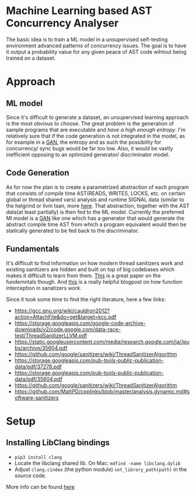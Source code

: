 # Machine Learning based AST Concurrency Analyser

The basic idea is to train a ML model in a unsupervised self-testing environment advanced patterns of concurrency issues. The goal is to have it output a probability value for any given peace of AST code wihtout being trained on a dataset.

# Approach

## ML model

Since it's difficult to generate a dataset, an unsupervised learning approach is the most obvious to choose. The great problem is the generation of sample programs that are executable and *have a high enough entropy*. I'm relatively sure that if the code generation is not integrated in the model, as for example in a [GAN](https://de.wikipedia.org/wiki/Generative_Adversarial_Networks), the entropy and as such the possibility for concurrency/ sync bugs would be far too low. Also, it would be vastly inefficient opposing to an optimized generator/ discriminator model.

## Code Generation

As for now the plan is to create a parametrized abstraction of each program that consists of compile time AST(READS, WRITES, LOCKS, etc. on certain global or thread shared vars) analysis and runtime SIGNAL data (similar to the helgrind or llvm tsan, more [here](https://static.googleusercontent.com/media/research.google.com/de//pubs/archive/35604.pdf). That abstraction, together with the AST data(at least partially) is then fed to the ML model. 
Currently the preferred Ml model is a [GAN](https://de.wikipedia.org/wiki/Generative_Adversarial_Networks) like one which has a generator that would generate the abstract compile time AST from which a program equivalent would then be statically generated to be fed back to the discriminator.

## Fundamentals

It's difficult to find information on how modern thread sanitizers work and existing sanitizers are hidden and built on top of big codebases which makes it difficult to learn from them. [This](https://static.googleusercontent.com/media/research.google.com/de//pubs/archive/35604.pdf) is a great paper on the fundemntals though.
And [this](https://maskray.me/blog/2023-01-08-all-about-sanitizer-interceptors) is a really helpful blogpost on how function interception in sanatizers work.

Since it took some time to find the right literature, here a few links:
- https://gcc.gnu.org/wiki/cauldron2012?action=AttachFile&do=get&target=kcc.pdf
- https://storage.googleapis.com/google-code-archive-downloads/v2/code.google.com/data-race-test/ThreadSanitizerLLVM.pdf
- https://static.googleusercontent.com/media/research.google.com/ja//pubs/archive/35604.pdf
- https://github.com/google/sanitizers/wiki/ThreadSanitizerAlgorithm
- https://storage.googleapis.com/pub-tools-public-publication-data/pdf/37278.pdf
- https://storage.googleapis.com/pub-tools-public-publication-data/pdf/35604.pdf
- https://github.com/google/sanitizers/wiki/ThreadSanitizerAlgorithm
- https://github.com/MattPD/cpplinks/blob/master/analysis.dynamic.md#software-sanitizers

# Setup

## Installing LibClang bindings
- `pip3 install clang`
- Locate the libclang shared lib. On Mac: `mdfind -name libclang.dylib`
- Adjust `clang.cindex` (the python module) `set_library_path(path)` in the source code.

More info can be found [here](https://eli.thegreenplace.net/2011/07/03/parsing-c-in-python-with-clang)
